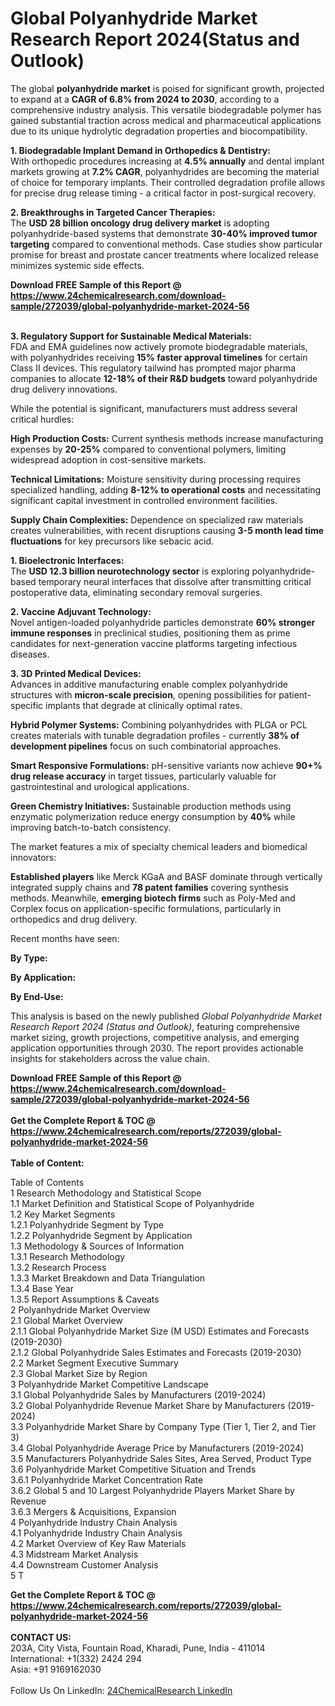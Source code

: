 <h1>Global Polyanhydride Market Research Report 2024(Status and Outlook)</h1><p>The global <strong>polyanhydride market</strong> is poised for significant growth, projected to expand at a <strong>CAGR of 6.8% from 2024 to 2030</strong>, according to a comprehensive industry analysis. This versatile biodegradable polymer has gained substantial traction across medical and pharmaceutical applications due to its unique hydrolytic degradation properties and biocompatibility.</p><p><strong>1. Biodegradable Implant Demand in Orthopedics &amp; Dentistry:</strong><br>
With orthopedic procedures increasing at <strong>4.5% annually</strong> and dental implant markets growing at <strong>7.2% CAGR</strong>, polyanhydrides are becoming the material of choice for temporary implants. Their controlled degradation profile allows for precise drug release timing - a critical factor in post-surgical recovery.</p><p><strong>2. Breakthroughs in Targeted Cancer Therapies:</strong><br>
The <strong>USD 28 billion oncology drug delivery market</strong> is adopting polyanhydride-based systems that demonstrate <strong>30-40% improved tumor targeting</strong> compared to conventional methods. Case studies show particular promise for breast and prostate cancer treatments where localized release minimizes systemic side effects.</p><div><b>Download FREE Sample of this Report @ 
            <a href="https://www.24chemicalresearch.com/download-sample/272039/global-polyanhydride-market-2024-56">
            https://www.24chemicalresearch.com/download-sample/272039/global-polyanhydride-market-2024-56</a></b></div><br><p><strong>3. Regulatory Support for Sustainable Medical Materials:</strong><br>
FDA and EMA guidelines now actively promote biodegradable materials, with polyanhydrides receiving <strong>15% faster approval timelines</strong> for certain Class II devices. This regulatory tailwind has prompted major pharma companies to allocate <strong>12-18% of their R&amp;D budgets</strong> toward polyanhydride drug delivery innovations.</p><p>While the potential is significant, manufacturers must address several critical hurdles:</p><p><strong>High Production Costs:</strong> Current synthesis methods increase manufacturing expenses by <strong>20-25%</strong> compared to conventional polymers, limiting widespread adoption in cost-sensitive markets.</p><p><strong>Technical Limitations:</strong> Moisture sensitivity during processing requires specialized handling, adding <strong>8-12% to operational costs</strong> and necessitating significant capital investment in controlled environment facilities.</p><p><strong>Supply Chain Complexities:</strong> Dependence on specialized raw materials creates vulnerabilities, with recent disruptions causing <strong>3-5 month lead time fluctuations</strong> for key precursors like sebacic acid.</p><p><strong>1. Bioelectronic Interfaces:</strong><br>
The <strong>USD 12.3 billion neurotechnology sector</strong> is exploring polyanhydride-based temporary neural interfaces that dissolve after transmitting critical postoperative data, eliminating secondary removal surgeries.</p><p><strong>2. Vaccine Adjuvant Technology:</strong><br>
Novel antigen-loaded polyanhydride particles demonstrate <strong>60% stronger immune responses</strong> in preclinical studies, positioning them as prime candidates for next-generation vaccine platforms targeting infectious diseases.</p><p><strong>3. 3D Printed Medical Devices:</strong><br>
Advances in additive manufacturing enable complex polyanhydride structures with <strong>micron-scale precision</strong>, opening possibilities for patient-specific implants that degrade at clinically optimal rates.</p><p><strong>Hybrid Polymer Systems:</strong> Combining polyanhydrides with PLGA or PCL creates materials with tunable degradation profiles - currently <strong>38% of development pipelines</strong> focus on such combinatorial approaches.</p><p><strong>Smart Responsive Formulations:</strong> pH-sensitive variants now achieve <strong>90+% drug release accuracy</strong> in target tissues, particularly valuable for gastrointestinal and urological applications.</p><p><strong>Green Chemistry Initiatives:</strong> Sustainable production methods using enzymatic polymerization reduce energy consumption by <strong>40%</strong> while improving batch-to-batch consistency.</p><p>The market features a mix of specialty chemical leaders and biomedical innovators:</p><p><strong>Established players</strong> like Merck KGaA and BASF dominate through vertically integrated supply chains and <strong>78 patent families</strong> covering synthesis methods. Meanwhile, <strong>emerging biotech firms</strong> such as Poly-Med and Corplex focus on application-specific formulations, particularly in orthopedics and drug delivery.</p><p>Recent months have seen:</p><p><strong>By Type:</strong></p><p><strong>By Application:</strong></p><p><strong>By End-Use:</strong></p><p>This analysis is based on the newly published <em>Global Polyanhydride Market Research Report 2024 (Status and Outlook)</em>, featuring comprehensive market sizing, growth projections, competitive analysis, and emerging application opportunities through 2030. The report provides actionable insights for stakeholders across the value chain.</p><div><b>Download FREE Sample of this Report @ 
            <a href="https://www.24chemicalresearch.com/download-sample/272039/global-polyanhydride-market-2024-56">
            https://www.24chemicalresearch.com/download-sample/272039/global-polyanhydride-market-2024-56</a></b></div><br><div><b>Get the Complete Report & TOC @ 
            <a href="https://www.24chemicalresearch.com/reports/272039/global-polyanhydride-market-2024-56">
            https://www.24chemicalresearch.com/reports/272039/global-polyanhydride-market-2024-56</a></b></div><br>
            <b>Table of Content:</b><p>Table of Contents<br />
1 Research Methodology and Statistical Scope<br />
1.1 Market Definition and Statistical Scope of Polyanhydride<br />
1.2 Key Market Segments<br />
1.2.1 Polyanhydride Segment by Type<br />
1.2.2 Polyanhydride Segment by Application<br />
1.3 Methodology & Sources of Information<br />
1.3.1 Research Methodology<br />
1.3.2 Research Process<br />
1.3.3 Market Breakdown and Data Triangulation<br />
1.3.4 Base Year<br />
1.3.5 Report Assumptions & Caveats<br />
2 Polyanhydride Market Overview<br />
2.1 Global Market Overview<br />
2.1.1 Global Polyanhydride Market Size (M USD) Estimates and Forecasts (2019-2030)<br />
2.1.2 Global Polyanhydride Sales Estimates and Forecasts (2019-2030)<br />
2.2 Market Segment Executive Summary<br />
2.3 Global Market Size by Region<br />
3 Polyanhydride Market Competitive Landscape<br />
3.1 Global Polyanhydride Sales by Manufacturers (2019-2024)<br />
3.2 Global Polyanhydride Revenue Market Share by Manufacturers (2019-2024)<br />
3.3 Polyanhydride Market Share by Company Type (Tier 1, Tier 2, and Tier 3)<br />
3.4 Global Polyanhydride Average Price by Manufacturers (2019-2024)<br />
3.5 Manufacturers Polyanhydride Sales Sites, Area Served, Product Type<br />
3.6 Polyanhydride Market Competitive Situation and Trends<br />
3.6.1 Polyanhydride Market Concentration Rate<br />
3.6.2 Global 5 and 10 Largest Polyanhydride Players Market Share by Revenue<br />
3.6.3 Mergers & Acquisitions, Expansion<br />
4 Polyanhydride Industry Chain Analysis<br />
4.1 Polyanhydride Industry Chain Analysis<br />
4.2 Market Overview of Key Raw Materials<br />
4.3 Midstream Market Analysis<br />
4.4 Downstream Customer Analysis<br />
5 T</p><div><b>Get the Complete Report & TOC @ 
            <a href="https://www.24chemicalresearch.com/reports/272039/global-polyanhydride-market-2024-56">
            https://www.24chemicalresearch.com/reports/272039/global-polyanhydride-market-2024-56</a></b></div><br><b>CONTACT US:</b><br>
            203A, City Vista, Fountain Road, Kharadi, Pune, India - 411014<br>
            International: +1(332) 2424 294<br>
            Asia: +91 9169162030 <br><br>
            Follow Us On LinkedIn: <a href="https://www.linkedin.com/company/24chemicalresearch/">24ChemicalResearch LinkedIn</a>